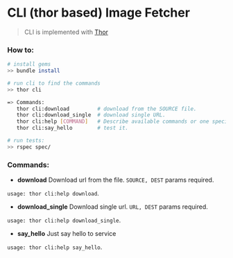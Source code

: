 # CLI (thor based) Image Fetcher
> CLI is implemented with [Thor](https://github.com/erikhuda/thor)

 
### How to:
```bash
# install gems
>> bundle install

# run cli to find the commands
>> thor cli

=> Commands:
   thor cli:download         # download from the SOURCE file.
   thor cli:download_single  # download single URL.
   thor cli:help [COMMAND]   # Describe available commands or one specific command
   thor cli:say_hello        # test it.

# run tests:
>> rspec spec/
```

### Commands:
- **download** Download url from the file. `SOURCE, DEST` params required.

`usage: thor cli:help download`. 

- **download_single** Download single url. `URL, DEST` params required.

`usage: thor cli:help download_single`.

- **say_hello** Just say hello to service 

`usage: thor cli:help say_hello`.

